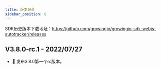 ```yaml
---
title: 版本记录
sidebar_position: 0
---
```


SDK历史版本下载地址：<https://github.com/growingio/growingio-sdk-webjs-autotracker/releases>

## V3.8.0-rc.1 - 2022/07/27

* 🎉 发布3.8.0第一个rc版本。
